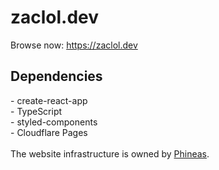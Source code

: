 # zaclol.dev
Browse now: https://zaclol.dev
 
<h2> Dependencies </h2>
- create-react-app<br>
- TypeScript<br>
- styled-components<br>
- Cloudflare Pages<br>
<br>
The website infrastructure is owned by <a href="https://github.com/phineas">Phineas</a>.

